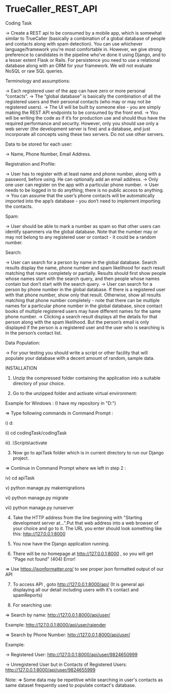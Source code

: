 # TrueCaller_REST_API

Coding Task

-> Create a REST api to be consumed by a mobile app, which is somewhat similar to TrueCaller (basically a combination of a global database of people and contacts along with spam detection). You can use whichever language/framework you're most comfortable in. However, we give strong preference to candidates in the pipeline who’ve done it using Django, and to a lesser extent Flask or Rails. For persistence you need to use a relational database along with an ORM for your framework. We will not evaluate NoSQL or raw SQL queries.

Terminology and assumptions:

-> Each registered user of the app can have zero or more personal “contacts”.
-> The “global database” is basically the combination of all the registered users and their personal contacts (who may or may not be registered users).
-> The UI will be built by someone else - you are simply making the REST API endpoints to be consumed by the front end.
-> You will be writing the code as if it’s for production use and should thus have the required performance and security. However, only you should use only a web server (the development server is fine) and a database, and just incorporate all concepts using these two servers. Do not use other servers.

Data to be stored for each user:

-> Name, Phone Number, Email Address.

Registration and Profile:

-> User has to register with at least name and phone number, along with a password, before using. He can optionally add an email address.
-> Only one user can register on the app with a particular phone number.
-> User needs to be logged in to do anything; there is no public access to anything.
-> You can assume that the user’s phone contacts will be automatically imported into the app’s database - you don’t need to implement importing the contacts.

Spam:

-> User should be able to mark a number as spam so that other users can identify spammers via the global database. Note that the number may or may not belong to any registered user or contact - it could be a random number.

Search:

-> User can search for a person by name in the global database. Search results display the name, phone number and spam likelihood for each result matching that name completely or partially. Results should first show people whose names start with the search query, and then people whose names contain but don’t start with the search query.
-> User can search for a person by phone number in the global database. If there is a registered user with that phone number, show only that result. Otherwise, show all results matching that phone number completely - note that there can be multiple names for a particular phone number in the global database, since contact books of multiple registered users may have different names for the same phone number.
-> Clicking a search result displays all the details for that person along with the spam likelihood. But the person’s email is only displayed if the person is a registered user and the user who is searching is in the person’s contact list.

Data Population:

-> For your testing you should write a script or other facility that will populate your database with a decent amount of random, sample data.



INSTALLATION

1) Unzip the compressed folder containing the application into a suitable directory of your choice.

2) Go to the unzipped folder and activate virtual environment:

Example for Windows : (I have my repository in "D:")

=> Type following commands in Command Prompt :

i) d:

ii) cd codingTask/codingTask

iii) .\Scripts\activate

3) Now go to apiTask folder which is in current directory to run our Django project.

=> Continue in Command Prompt where we left in step 2 :

iv) cd apiTask

v) python manage.py makemigrations

vi) python manage.py migrate

vii) python manage.py runserver

4) Take the HTTP address from the line beginning with "Starting development server at...".Put that web address into a web browser of your choice and go to it. The URL you enter should look something like this: http://127.0.0.1:8000

5) You now have the Django application running.

6) There will be no homepage at http://127.0.0.1:8000 , so you will get "Page not found" (404) Error!

=> Use https://jsonformatter.org/ to see proper json formatted output of our API

7) To access API , goto http://127.0.0.1:8000/api/ (It is general api displaying all our detail including users with it's contact and spamReports)

8) For searching use:

=> Search by name: http://127.0.0.1:8000/api/user/<name>

Example: http://127.0.0.1:8000/api/user/rajender

=> Search by Phone Number: http://127.0.0.1:8000/api/user/<phoneNumer>

Example:

-> Registered User: http://127.0.0.1:8000/api/user/9824650999

-> Unregistered User but in Contacts of Registered Users: http://127.0.0.1:8000/api/user/9824655999

Note:
=> Some data may be repetitive while searching in user's contacts as same dataset frequently used to populate contact's database.
